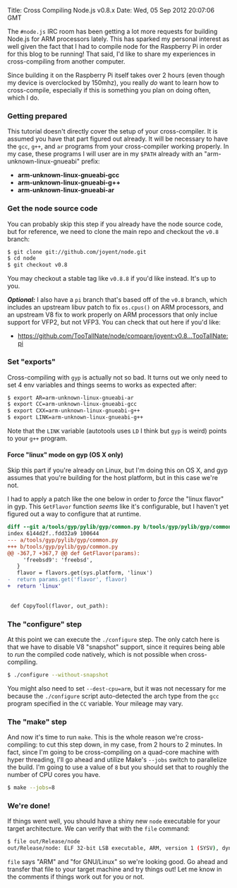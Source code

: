 Title: Cross Compiling Node.js v0.8.x
Date: Wed, 05 Sep 2012 20:07:06 GMT

The `#node.js` IRC room has been getting a lot more requests for building Node.js
for ARM processors lately. This has sparked my personal interest as well given the
fact that I had to compile node for the Raspberry Pi in order for this blog to be
running! That said, I'd like to share my experiences in cross-compiling from
another computer.

Since building it on the Raspberry Pi itself takes over 2 hours (even though my
device is overclocked by 150mhz), you really _do_ want to learn how to
cross-compile, especially if this is something you plan on doing often, which
I do.

### Getting prepared

This tutorial doesn't directly cover the setup of your cross-compiler. It is
assumed you have that part figured out already. It will be necessary to have the
`gcc`, `g++`, and `ar` programs from your cross-compiler working properly. In my
case, these programs I will user are in my `$PATH` already with an
"arm-unknown-linux-gnueabi" prefix:

  * __arm-unknown-linux-gnueabi-gcc__
  * __arm-unknown-linux-gnueabi-g++__
  * __arm-unknown-linux-gnueabi-ar__

### Get the node source code

You can probably skip this step if you already have the node source code, but for
reference, we need to clone the main repo and checkout the `v0.8` branch:

``` bash
$ git clone git://github.com/joyent/node.git
$ cd node
$ git checkout v0.8
```

You may checkout a stable tag like `v0.8.8` if you'd like instead. It's up to you.

___Optional:___ I also have a `pi` branch that's based off of the `v0.8` branch,
which includes an upstream libuv patch to fix `os.cpus()` on ARM processors, and
an upstream V8 fix to work properly on ARM processors that only inclue support for
VFP2, but not VFP3. You can check that out here if you'd like:

  * https://github.com/TooTallNate/node/compare/joyent:v0.8...TooTallNate:pi

### Set "exports"

Cross-compiling with `gyp` is actually not so bad. It turns out we only need to
set 4 env variables and things seems to works as expected after:

``` bash
$ export AR=arm-unknown-linux-gnueabi-ar
$ export CC=arm-unknown-linux-gnueabi-gcc
$ export CXX=arm-unknown-linux-gnueabi-g++
$ export LINK=arm-unknown-linux-gnueabi-g++
```

Note that the `LINK` variable (autotools uses `LD` I think but `gyp` is weird)
points to your `g++` program.

#### Force "linux" mode on gyp (OS X only)

Skip this part if you're already on Linux, but I'm doing this on OS X, and gyp
assumes that you're building for the host platform, but in this case we're not.

I had to apply a patch like the one below in order to _force_ the "linux flavor"
in gyp. This `GetFlavor` function _seems_ like it's configurable, but I haven't
yet figured out a way to configure that at runtime.

``` diff
diff --git a/tools/gyp/pylib/gyp/common.py b/tools/gyp/pylib/gyp/common.py
index 6144d2f..fdd32a9 100644
--- a/tools/gyp/pylib/gyp/common.py
+++ b/tools/gyp/pylib/gyp/common.py
@@ -367,7 +367,7 @@ def GetFlavor(params):
     'freebsd9': 'freebsd',
   }
   flavor = flavors.get(sys.platform, 'linux')
-  return params.get('flavor', flavor)
+  return 'linux'
 
 
 def CopyTool(flavor, out_path):
```

### The "configure" step

At this point we can execute the `./configure` step. The only catch here is that
we have to disable V8 "snapshot" support, since it requires being able to _run_
the compiled code natively, which is not possible when cross-compiling.

``` bash
$ ./configure --without-snapshot
```

You might also need to set `--dest-cpu=arm`, but it was not necessary for
me because the `./configure` script auto-detected the arch type from the `gcc`
program specified in the `CC` variable. Your mileage may vary.

### The "make" step

And now it's time to run `make`. This is the whole reason we're cross-compiling:
to cut this step down, in my case, from 2 hours to 2 minutes. In fact, since I'm
going to be cross-compiling on a quad-core machine with hyper threading, I'll go
ahead and utilize Make's `--jobs` switch to parallelize the build. I'm going to
use a value of `8` but you should set that to roughly the number of CPU cores
you have.

``` bash
$ make --jobs=8
```

### We're done!

If things went well, you should have a shiny new `node` executable for your target
architecture. We can verify that with the `file` command:

``` bash
$ file out/Release/node
out/Release/node: ELF 32-bit LSB executable, ARM, version 1 (SYSV), dynamically linked (uses shared libs), for GNU/Linux 3.1.10, not stripped
```

`file` says "ARM" and "for GNU/Linux" so we're looking good. Go ahead and transfer
that file to your target machine and try things out! Let me know in the comments
if things work out for you or not.
